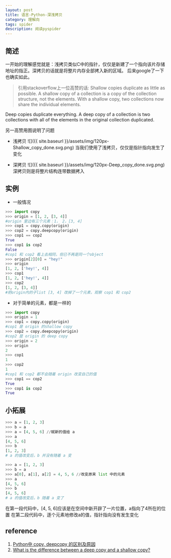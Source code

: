 ```yaml
---
layout: post
title: 语言-Python-深浅拷贝
category: 理解向
tags: spider
description: 阅读pyspider
---
```


## 简述
一开始的理解感觉就是：浅拷贝类似C中的指针，仅仅是新建了一个指向该片存储地址的指正。深拷贝的话就是将整片内存全部拷入新的区域。
后来google了一下也确实如此。

> 引用stackoverflow上一位高赞的话: 
Shallow copies duplicate as little as possible. A shallow copy of a collection is a copy of the collection structure, not the elements. With a shallow copy, two collections now share the individual elements.

Deep copies duplicate everything. A deep copy of a collection is two collections with all of the elements in the original collection duplicated.

另一高赞用图说明了问题
- 浅拷贝
![]({{ site.baseurl }}/assets/img/120px-Shallow_copy_done.svg.png)
当我们使用了浅拷贝，仅仅是指针指向发生了变化

- 深拷贝
![]({{ site.baseurl }}/assets/img/120px-Deep_copy_done.svg.png)
深拷贝则是将整片结构连带数据拷入

## 实例
- 一般情况

```python
>>> import copy
>>> origin = [1, 2, [3, 4]]
#origin 里边有三个元素：1， 2，[3, 4]
>>> cop1 = copy.copy(origin)
>>> cop2 = copy.deepcopy(origin)
>>> cop1 == cop2
True
>>> cop1 is cop2
False 
#cop1 和 cop2 看上去相同，但已不再是同一个object
>>> origin[2][0] = "hey!" 
>>> origin
[1, 2, ['hey!', 4]]
>>> cop1
[1, 2, ['hey!', 4]]
>>> cop2
[1, 2, [3, 4]]
#把origin内的子list [3, 4] 改掉了一个元素，观察 cop1 和 cop2
```

- 对于简单的元素，都是一样的
```python
>>> import copy
>>> origin = 1
>>> cop1 = copy.copy(origin) 
#cop1 是 origin 的shallow copy
>>> cop2 = copy.deepcopy(origin) 
#cop2 是 origin 的 deep copy
>>> origin = 2
>>> origin
2
>>> cop1
1
>>> cop2
1
#cop1 和 cop2 都不会随着 origin 改变自己的值
>>> cop1 == cop2
True
>>> cop1 is cop2
True
```

## 小拓展
```python
>>> a = [1, 2, 3]
>>> b = a
>>> a = [4, 5, 6] //赋新的值给 a
>>> a
[4, 5, 6]
>>> b
[1, 2, 3]
# a 的值改变后，b 并没有随着 a 变

>>> a = [1, 2, 3]
>>> b = a
>>> a[0], a[1], a[2] = 4, 5, 6 //改变原来 list 中的元素
>>> a
[4, 5, 6]
>>> b
[4, 5, 6]
# a 的值改变后，b 随着 a 变了
```

在第一段代码中，[4, 5, 6]应该是在空间中新开辟了一片位置，a指向了4所在的位置
在第二段代码中，逐个元素地修改a的值，指针指向没有发生变化

## reference
1. [Python中 copy, deepcopy 的区别及原因](https://iaman.actor/blog/2016/04/17/copy-in-python)
2. [What is the difference between a deep copy and a shallow copy?](https://stackoverflow.com/questions/184710/what-is-the-difference-between-a-deep-copy-and-a-shallow-copy)
